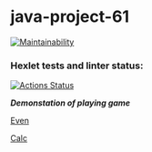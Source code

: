 # java-project-61
[![Maintainability](https://api.codeclimate.com/v1/badges/bc953fb0ab378995dab3/maintainability)](https://codeclimate.com/github/ungrome/java-project-61/maintainability)

### Hexlet tests and linter status:
[![Actions Status](https://github.com/ungrome/java-project-61/workflows/hexlet-check/badge.svg)](https://github.com/ungrome/java-project-61/actions)


***Demonstation of playing game***

[Even](https://asciinema.org/a/apPuSarylJCWi4GlgBfTzwdvz
)

[Calc](https://asciinema.org/a/GfSgvTqe9qc8QjYu9S2qJqkuA
)